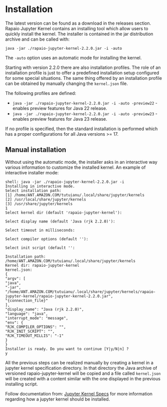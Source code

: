 # Installation

The latest version can be found as a download in the releases section. Rapaio Jupyter Kernel contains an
installing tool which allow users to quickly install the kernel. The installer is contained in the jar distribution archive
and can be called with:

    java -jar ./rapaio-jupyter-kernel-2.2.0.jar -i -auto

The `-auto` option uses an automatic mode for installing the kernel.

Starting with version 2.2.0 there are also installation profiles. The role of an installation profile is just to offer a predefined 
installation setup configured for some special situations. The same thing offered by an installation profile can be obtained by 
manually changing the `kernel.json` file.

The following profiles are defined:

* `java -jar ./rapaio-jupyter-kernel-2.2.0.jar -i -auto -preview22` - enables preview features for Java 22 release.
* `java -jar ./rapaio-jupyter-kernel-2.2.0.jar -i -auto -preview23` - enables preview features for Java 23 release.

If no profile is specified, then the standard installation is performed which has a proper configurations for all Java versions >= 17. 

## Manual installation

Without using the automatic mode, the installer asks in an interactive way various information to customize the installed kernel.
An example of interactive installer mode:

    shell: java -jar ./rapaio-jupyter-kernel-2.2.0.jar -i
    Installing in interactive mode.
    Select installation path:
    [1] /home/ANT.AMAZON.COM/tutuianu/.local/share/jupyter/kernels
    [2] /usr/local/share/jupyter/kernels
    [3] /usr/share/jupyter/kernels
    1
    Select kernel dir (default 'rapaio-jupyter-kernel'):
    
    Select display name (default 'Java (rjk 2.2.0)'):
    
    Select timeout in milliseconds:
    
    Select compiler options (default ''):
    
    Select init script (default '':
    
    Installation path: /home/ANT.AMAZON.COM/tutuianu/.local/share/jupyter/kernels
    Kernel dir: rapaio-jupyter-kernel
    kernel.json:
    {
    "argv": [
    "java",
    "-jar",
    "/home/ANT.AMAZON.COM/tutuianu/.local/share/jupyter/kernels/rapaio-jupyter-kernel/rapaio-jupyter-kernel-2.2.0.jar",
    "{connection_file}"
    ],
    "display_name": "Java (rjk 2.2.0)",
    "language": "java",
    "interrupt_mode": "message",
    "env": {
    "RJK_COMPILER_OPTIONS": "",
    "RJK_INIT_SCRIPT": "",
    "RJK_TIMEOUT_MILLIS": "-1"
    }
    }
    Installer is ready. Do you want to continue [Y|y/N|n] ?
    y


All the previous steps can be realized manually by creating a kernel in a jupyter kernel specification directory. In that directory the
Java archive of versioned rapaio-jupyter-kernel will be copied and a file called `kernel.json` will be created with a content similar
with the one displayed in the previous installing script. 

Follow documentation from: [Jupyter Kernel Specs](https://jupyter-client.readthedocs.io/en/stable/kernels.html#kernel-specs) for 
more information regarding how a jupyter kernel should be installed.